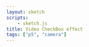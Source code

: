 ```yaml
---
layout: sketch
scripts: 
    - sketch.js    
title: Video CheckBox effect
tags: ["p5", "camera"]    
---
```


<style>
#sketch-holder {
    width: 100rem;
    /* background-color: #CCC; */
    line-height: 8px
}
.cb_grid {
    /* margin-left: 0px; */
    /* margin-right: 0px; */
    /* height: 12px */
    /* padding: 0 */
}
</style>
